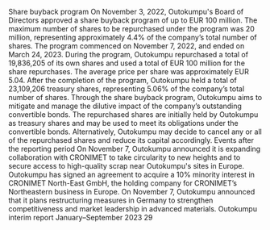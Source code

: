 Share buyback program
On November 3, 2022, Outokumpu's Board of Directors 
approved a share buyback program of up to EUR 100 
million. The maximum number of shares to be 
repurchased under the program was 20 million, 
representing approximately 4.4% of the company’s total 
number of shares. The program commenced on 
November 7, 2022, and ended on March 24, 2023.
During the program, Outokumpu repurchased a total of 
19,836,205 of its own shares and used a total of EUR 
100 million for the share repurchases. The average price 
per share was approximately EUR 5.04. After the 
completion of the program, Outokumpu held a total of 
23,109,206 treasury shares, representing 5.06% of the 
company’s total number of shares.
Through the share buyback program, Outokumpu aims 
to mitigate and manage the dilutive impact of the 
company’s outstanding convertible bonds. The 
repurchased shares are initially held by Outokumpu as 
treasury shares and may be used to meet its obligations 
under the convertible bonds. Alternatively, Outokumpu 
may decide to cancel any or all of the repurchased 
shares and reduce its capital accordingly. 
Events after the reporting period
On November 7, Outokumpu announced it is expanding 
collaboration with CRONIMET to take circularity to new 
heights and to secure access to high-quality scrap near 
Outokumpu's sites in Europe. Outokumpu has signed an 
agreement to acquire a 10% minority interest in 
CRONIMET North-East GmbH, the holding company for 
CRONIMET’s Northeastern business in Europe.
On November 7, Outokumpu announced that it plans 
restructuring measures in Germany to strengthen 
competitiveness and market leadership in advanced 
materials.
Outokumpu interim report January–September 2023      29
